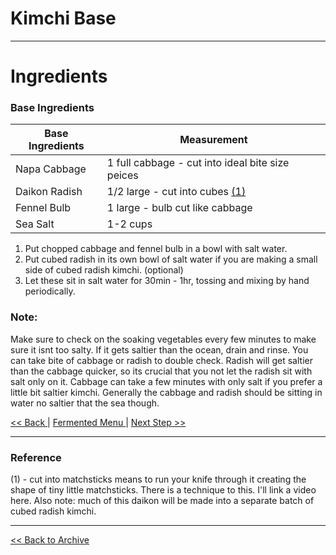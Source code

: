 
# Kimchi Base

---

# Ingredients

### Base Ingredients

| Base Ingredients | Measurement                                      |
|------------------|--------------------------------------------------|
| Napa Cabbage     | 1 full cabbage - cut into ideal bite size peices |
| Daikon Radish    | 1/2 large - cut into cubes [(1)](#reference)     |
| Fennel Bulb      | 1 large - bulb cut like cabbage                  |
| Sea Salt         | 1-2 cups                                         |

1. Put chopped cabbage and fennel bulb in a bowl with salt water.
2. Put cubed radish in its own bowl of salt water if you are making a small side of cubed radish kimchi. (optional)
3. Let these sit in salt water for 30min - 1hr, tossing and mixing by hand periodically.

### Note: 
Make sure to check on the soaking vegetables every few minutes to make sure it isnt too salty.
If it gets saltier than the ocean, drain and rinse. You can take bite of cabbage or radish to double check.
Radish will get saltier than the cabbage quicker, so its crucial that you not let the radish sit
with salt only on it. Cabbage can take a few minutes with only salt if you prefer a little bit saltier kimchi.
Generally the cabbage and radish should be sitting in water no saltier that the sea though.

[ << Back ](./kimchi.md) | [Fermented Menu ](../main.md) | [ Next Step >> ](./kimchi-2.md)

---

### Reference

(1) - cut into matchsticks means to run your knife through it creating the shape of tiny little matchsticks.
        There is a technique to this. I'll link a video here.
        Also note: much of this daikon will be made into a separate batch of cubed radish kimchi.

---
[<< Back to Archive ](../../README.md)